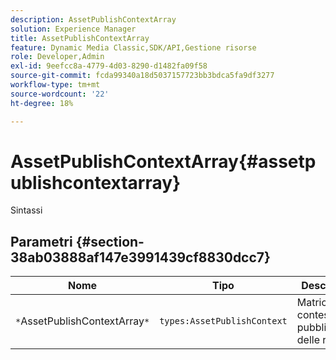 ```yaml
---
description: AssetPublishContextArray
solution: Experience Manager
title: AssetPublishContextArray
feature: Dynamic Media Classic,SDK/API,Gestione risorse
role: Developer,Admin
exl-id: 9eefcc8a-4779-4d03-8290-d1482fa09f58
source-git-commit: fcda99340a18d5037157723bb3bdca5fa9df3277
workflow-type: tm+mt
source-wordcount: '22'
ht-degree: 18%

---
```


# AssetPublishContextArray{#assetpublishcontextarray}

Sintassi

## Parametri {#section-38ab03888af147e3991439cf8830dcc7}

| Nome | Tipo | Descrizione |
|---|---|---|
| `*`AssetPublishContextArray`*` | `types:AssetPublishContext` | Matrice di contesti di pubblicazione delle risorse. |

